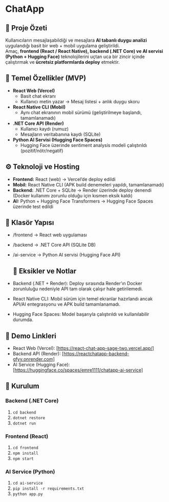 # ChatApp

## 📌 Proje Özeti
Kullanıcıların mesajlaşabildiği ve mesajlara **AI tabanlı duygu analizi** uygulandığı basit bir web + mobil uygulama geliştirildi.  
Amaç, **frontend (React / React Native), backend (.NET Core) ve AI servisi (Python + Hugging Face)** teknolojilerini uçtan uca bir zincir içinde çalıştırmak ve **ücretsiz platformlarda deploy** etmektir.  

## 🚀 Temel Özellikler (MVP)
- **React Web (Vercel)**  
  - Basit chat ekranı  
  - Kullanıcı metin yazar → Mesaj listesi + anlık duygu skoru  
- **React Native CLI (Mobil)**  
  - Aynı chat ekranının mobil sürümü (geliştirilmeye başlandı, tamamlanamadı)  
- **.NET Core API (Render)**  
  - Kullanıcı kaydı (rumuz)  
  - Mesajların veritabanına kaydı (SQLite)  
- **Python AI Servisi (Hugging Face Spaces)**  
  - Hugging Face üzerinde sentiment analysis modeli çalıştırıldı (pozitif/nötr/negatif)  

## ⚙️ Teknoloji ve Hosting
- **Frontend:** React (web) → Vercel’de deploy edildi  
- **Mobil:** React Native CLI (APK build denemeleri yapıldı, tamamlanamadı)  
- **Backend:** .NET Core + SQLite → Render üzerinde deploy denendi (Docker kullanımı zorunlu olduğu için kısmen eksik kaldı)  
- **AI:** Python + Hugging Face Transformers → Hugging Face Spaces üzerinde test edildi  

## 📂 Klasör Yapısı
- /frontend → React web uygulaması
- /backend → .NET Core API (SQLite DB)
- /ai-service → Python AI servisi (Hugging Face API)

  ## 📝 Eksikler ve Notlar

- Backend (.NET + Render): Deploy sırasında Render’ın Docker zorunluluğu nedeniyle API tam olarak çalışır hale getirilemedi.

- React Native CLI: Mobil sürüm için temel ekranlar hazırlandı ancak API/AI entegrasyonu ve APK build tamamlanamadı.

- Hugging Face Spaces: Model başarıyla çalıştırıldı ve kullanılabilir durumda.

  
## 🔗 Demo Linkleri
- React Web (Vercel): [https://react-chat-app-sage-two.vercel.app/]  
- Backend API (Render): [https://reactchatapp-backend-gfyv.onrender.com]  
- AI Service (Hugging Face): [https://huggingface.co/spaces/emre1111/chatapp-ai-service]  

## 📑 Kurulum

### Backend (.NET Core)
1. `cd backend`
2. `dotnet restore`
3. `dotnet run`

### Frontend (React)
1. `cd frontend`
2. `npm install`
3. `npm start`

### AI Service (Python)
1. `cd ai-service`
2. `pip install -r requirements.txt`
3. `python app.py`


